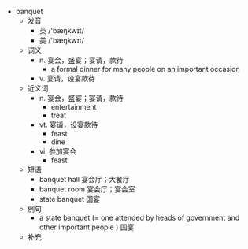 - banquet
  - 发音
    - 英 /'bæŋkwɪt/
    - 美 /'bæŋkwɪt/
  - 词义
    - n. 宴会，盛宴；宴请，款待
      - a formal dinner for many people on an important occasion
    - v. 宴请，设宴款待
  - 近义词
    - n. 宴会，盛宴；宴请，款待
      - entertainment
      - treat
    - vt. 宴请，设宴款待
      - feast
      - dine
    - vi. 参加宴会
      - feast
  - 短语
    - banquet hall 宴会厅；大餐厅
    - banquet room 宴会厅；宴会室
    - state banquet 国宴
  - 例句
    - a state banquet (=  one attended by heads of government and other important people  ) 国宴
  - 补充